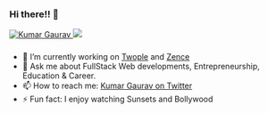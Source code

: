 ### Hi there!! 👋

<a href="#">
  <img src="https://komarev.com/ghpvc/?username=ikmrgrv&label=Profile%20views&color=0e75b6&style=flat" alt="Kumar Gaurav" />
</a>
<a href="https://visitcount.itsvg.in">
  <img src="https://visitcount.itsvg.in/api?id=kumargaurav&label=Stalked%20-%20&color=1&icon=7&pretty=true" />
</a>  

### 

- 🔭 I’m currently working on [Twople](http://twople.in) and [Zence](https://zence.in)
- 💬 Ask me about FullStack Web developments, Entrepreneurship, Education & Career.
- 📫 How to reach me: [Kumar Gaurav on Twitter](https://twitter.com/ikmrgrv)
- ⚡ Fun fact: I enjoy watching Sunsets and Bollywood

<!--
Here are some ideas to get you started:

- 🔭 I’m currently working on ...
- 🌱 I’m currently learning ...
- 👯 I’m looking to collaborate on ...
- 🤔 I’m looking for help with ...
- 💬 Ask me about ...
- 📫 How to reach me: ...
- 😄 Pronouns: ...
- ⚡ Fun fact: ...
-->
